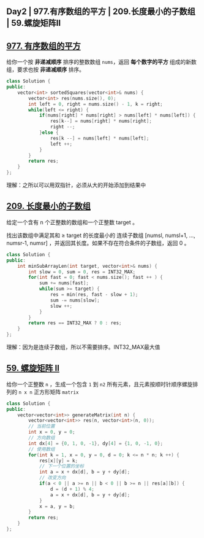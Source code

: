 ## Day2 | 977.有序数组的平方 | 209.长度最小的子数组 | 59.螺旋矩阵II



## [977. 有序数组的平方](https://leetcode.cn/problems/squares-of-a-sorted-array/)

给你一个按 **非递减顺序** 排序的整数数组 `nums`，返回 **每个数字的平方** 组成的新数组，要求也按 **非递减顺序** 排序。

```cpp
class Solution {
public:
    vector<int> sortedSquares(vector<int>& nums) {
        vector<int> res(nums.size(), 0);
        int left = 0, right = nums.size() - 1, k = right;
        while(left <= right) {
            if(nums[right] * nums[right] > nums[left] * nums[left]) {
                res[k--] = nums[right] * nums[right];
                right --;
            }else {
                res[k --] = nums[left] * nums[left];
                left ++;
            }
        }
        return res;
    }
};
```

理解：之所以可以用双指针，必须从大的开始添加到结果中



## [209. 长度最小的子数组](https://leetcode.cn/problems/minimum-size-subarray-sum/)

给定一个含有 n 个正整数的数组和一个正整数 target 。

找出该数组中满足其和 ≥ target 的长度最小的 连续子数组 [numsl, numsl+1, ..., numsr-1, numsr] ，并返回其长度。如果不存在符合条件的子数组，返回 0 。

```cpp
class Solution {
public:
    int minSubArrayLen(int target, vector<int>& nums) {
        int slow = 0, sum = 0, res = INT32_MAX;
        for(int fast = 0; fast < nums.size(); fast ++ ) {
            sum += nums[fast];
            while(sum >= target) {
                res = min(res, fast - slow + 1);
                sum -= nums[slow];
                slow ++;
            }
        }
        return res == INT32_MAX ? 0 : res;
    }
};
```

理解：因为是连续子数组，所以不需要排序。INT32_MAX最大值

## [59. 螺旋矩阵 II](https://leetcode.cn/problems/spiral-matrix-ii/)

给你一个正整数 `n` ，生成一个包含 `1` 到 `n2` 所有元素，且元素按顺时针顺序螺旋排列的 `n x n` 正方形矩阵 `matrix`

```cpp
class Solution {
public:
    vector<vector<int>> generateMatrix(int n) {
        vector<vector<int>> res(n, vector<int>(n, 0));
        // 当前位置
        int x = 0, y = 0;
        // 方向数组
        int dx[4] = {0, 1, 0, -1}, dy[4] = {1, 0, -1, 0};
        // 使用数组
        for(int k = 1, x = 0, y = 0, d = 0; k <= n * n; k ++) {
            res[x][y] = k;
            // 下一个位置的坐标
            int a = x + dx[d], b = y + dy[d];
            // 改变方向
            if(a < 0 || a >= n || b < 0 || b >= n || res[a][b]) {
                d = (d + 1) % 4;
                a = x + dx[d], b = y + dy[d];
            }
            x = a, y = b;
        }
        return res;
    }
};
```

